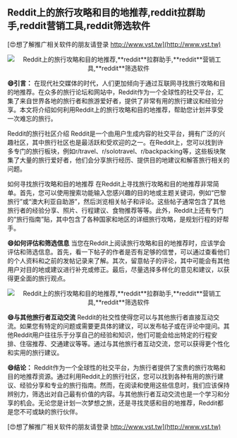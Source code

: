 ## **Reddit上的旅行攻略和目的地推荐,**reddit**拉群助手,**reddit**营销工具,**reddit**筛选软件**

[😍想了解推广相关软件的朋友请登录 http://www.vst.tw](http://www.vst.tw)

 <center><img src="https://vst.tw/MP4/tuiguang/png/8.png" alt="Reddit上的旅行攻略和目的地推荐,**reddit**拉群助手,**reddit**营销工具,**reddit**筛选软件"></center>

**😄引言：**
在现代社交媒体的时代，人们更加倾向于通过互联网寻找旅行攻略和目的地推荐。在众多的旅行论坛和网站中，Reddit作为一个全球性的社交平台，汇集了来自世界各地的旅行者和旅游爱好者，提供了非常有用的旅行建议和经验分享。本文将介绍如何利用Reddit上的旅行攻略和目的地推荐，帮助您计划并享受一次难忘的旅行。

Reddit的旅行社区介绍
Reddit是一个由用户生成内容的社交平台，拥有广泛的兴趣社区，其中旅行社区也是最活跃和受欢迎的之一。在Reddit上，您可以找到许多专门的旅行板块，例如r/travel、r/solotravel、r/backpacking等，这些板块聚集了大量的旅行爱好者，他们会分享旅行经历、提供目的地建议和解答旅行相关的问题。

如何寻找旅行攻略和目的地推荐
在Reddit上寻找旅行攻略和目的地推荐非常简单。首先，您可以使用搜索功能输入您感兴趣的目的地或主题关键词，例如“巴黎旅行”或“澳大利亚自助游”，然后浏览相关帖子和评论。这些帖子通常包含了其他旅行者的经验分享、照片、行程建议、食物推荐等等。此外，Reddit上还有专门的“旅行指南”贴，其中包含了各种国家和地区的详细旅行攻略，是规划行程的好帮手。

**😄如何评估和筛选信息**
当您在Reddit上阅读旅行攻略和目的地推荐时，应该学会评估和筛选信息。首先，看一下帖子的作者是否有足够的信誉，可以通过查看他们的个人资料和之前的发帖记录来了解。其次，留意帖子的评论，其中可能会有其他用户对目的地或建议进行补充或修正。最后，尽量选择多样化的意见和建议，以获得更全面的旅行观点。

 <center><img src="https://vst.tw/MP4/tuiguang/png/4.png" alt="Reddit上的旅行攻略和目的地推荐,**reddit**拉群助手,**reddit**营销工具,**reddit**筛选软件"></center>

**😄与其他旅行者互动交流**
Reddit的社交性使得您可以与其他旅行者直接互动交流。如果您有特定的问题或需要更具体的建议，可以发布帖子或在评论中提问。其他Reddit用户往往乐于分享自己的经验和知识，他们可能会给出特定的行程安排、住宿推荐、交通建议等等。通过与其他旅行者互动交流，您可以获得更个性化和实用的旅行建议。

**😄结论：**
Reddit作为一个全球性的社交平台，为旅行者提供了宝贵的旅行攻略和目的地推荐资源。通过利用Reddit上的旅行社区，您可以找到各种有用的旅行建议、经验分享和专业的旅行指南。然而，在阅读和使用这些信息时，我们应该保持辨别力，筛选出对自己最有价值的内容。与其他旅行者互动交流也是一个学习和分享的机会。无论您是计划一次梦想之旅，还是寻找灵感和目的地推荐，Reddit都是您不可或缺的旅行伙伴。

[😍想了解推广相关软件的朋友请登录 http://www.vst.tw](http://www.vst.tw)



